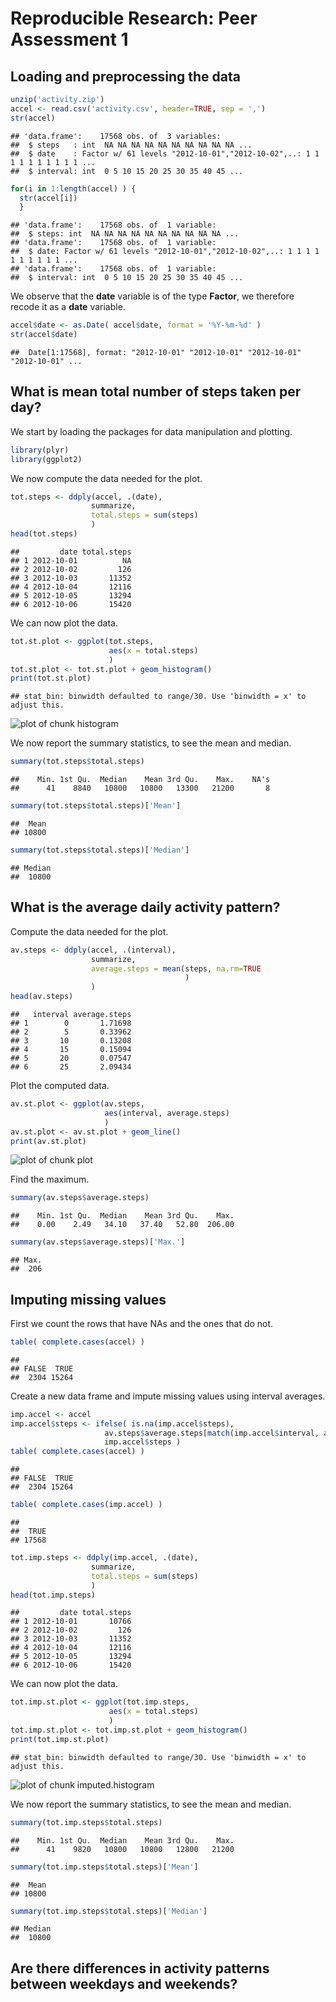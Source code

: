 # Reproducible Research: Peer Assessment 1


## Loading and preprocessing the data

```r
unzip('activity.zip')
accel <- read.csv('activity.csv', header=TRUE, sep = ',')
str(accel)
```

```
## 'data.frame':	17568 obs. of  3 variables:
##  $ steps   : int  NA NA NA NA NA NA NA NA NA NA ...
##  $ date    : Factor w/ 61 levels "2012-10-01","2012-10-02",..: 1 1 1 1 1 1 1 1 1 1 ...
##  $ interval: int  0 5 10 15 20 25 30 35 40 45 ...
```

```r
for(i in 1:length(accel) ) {
  str(accel[i])
  }
```

```
## 'data.frame':	17568 obs. of  1 variable:
##  $ steps: int  NA NA NA NA NA NA NA NA NA NA ...
## 'data.frame':	17568 obs. of  1 variable:
##  $ date: Factor w/ 61 levels "2012-10-01","2012-10-02",..: 1 1 1 1 1 1 1 1 1 1 ...
## 'data.frame':	17568 obs. of  1 variable:
##  $ interval: int  0 5 10 15 20 25 30 35 40 45 ...
```

We observe that the **date** variable is of the type **Factor**, we therefore recode it as a **date** variable.


```r
accel$date <- as.Date( accel$date, format = '%Y-%m-%d' )
str(accel$date)
```

```
##  Date[1:17568], format: "2012-10-01" "2012-10-01" "2012-10-01" "2012-10-01" ...
```

## What is mean total number of steps taken per day?
We start by loading the packages for data manipulation and plotting.


```r
library(plyr)
library(ggplot2)
```

We now compute the data needed for the plot.


```r
tot.steps <- ddply(accel, .(date),
                  summarize,
                  total.steps = sum(steps)
                  )
head(tot.steps)
```

```
##         date total.steps
## 1 2012-10-01          NA
## 2 2012-10-02         126
## 3 2012-10-03       11352
## 4 2012-10-04       12116
## 5 2012-10-05       13294
## 6 2012-10-06       15420
```

We can now plot the data.


```r
tot.st.plot <- ggplot(tot.steps,
                      aes(x = total.steps)
                      )
tot.st.plot <- tot.st.plot + geom_histogram()
print(tot.st.plot)
```

```
## stat_bin: binwidth defaulted to range/30. Use 'binwidth = x' to adjust this.
```

![plot of chunk histogram](figure/histogram.png) 

We now report the summary statistics, to see the mean and median.


```r
summary(tot.steps$total.steps)
```

```
##    Min. 1st Qu.  Median    Mean 3rd Qu.    Max.    NA's 
##      41    8840   10800   10800   13300   21200       8
```

```r
summary(tot.steps$total.steps)['Mean']
```

```
##  Mean 
## 10800
```

```r
summary(tot.steps$total.steps)['Median']
```

```
## Median 
##  10800
```



## What is the average daily activity pattern?
Compute the data needed for the plot.


```r
av.steps <- ddply(accel, .(interval),
                  summarize,
                  average.steps = mean(steps, na.rm=TRUE
                                       )
                  )
head(av.steps)
```

```
##   interval average.steps
## 1        0       1.71698
## 2        5       0.33962
## 3       10       0.13208
## 4       15       0.15094
## 5       20       0.07547
## 6       25       2.09434
```

Plot the computed data.


```r
av.st.plot <- ggplot(av.steps,
                     aes(interval, average.steps)
                     )
av.st.plot <- av.st.plot + geom_line()
print(av.st.plot)
```

![plot of chunk plot](figure/plot.png) 

Find the maximum.


```r
summary(av.steps$average.steps)
```

```
##    Min. 1st Qu.  Median    Mean 3rd Qu.    Max. 
##    0.00    2.49   34.10   37.40   52.80  206.00
```

```r
summary(av.steps$average.steps)['Max.']
```

```
## Max. 
##  206
```



## Imputing missing values

First we count the rows that have NAs and the ones that do not.


```r
table( complete.cases(accel) )
```

```
## 
## FALSE  TRUE 
##  2304 15264
```

Create a new data frame and impute missing values using interval averages.


```r
imp.accel <- accel
imp.accel$steps <- ifelse( is.na(imp.accel$steps),
                     av.steps$average.steps[match(imp.accel$interval, av.steps$interval) ],
                     imp.accel$steps )
table( complete.cases(accel) )
```

```
## 
## FALSE  TRUE 
##  2304 15264
```

```r
table( complete.cases(imp.accel) )
```

```
## 
##  TRUE 
## 17568
```


```r
tot.imp.steps <- ddply(imp.accel, .(date),
                  summarize,
                  total.steps = sum(steps)
                  )
head(tot.imp.steps)
```

```
##         date total.steps
## 1 2012-10-01       10766
## 2 2012-10-02         126
## 3 2012-10-03       11352
## 4 2012-10-04       12116
## 5 2012-10-05       13294
## 6 2012-10-06       15420
```

We can now plot the data.


```r
tot.imp.st.plot <- ggplot(tot.imp.steps,
                      aes(x = total.steps)
                      )
tot.imp.st.plot <- tot.imp.st.plot + geom_histogram()
print(tot.imp.st.plot)
```

```
## stat_bin: binwidth defaulted to range/30. Use 'binwidth = x' to adjust this.
```

![plot of chunk imputed.histogram](figure/imputed.histogram.png) 

We now report the summary statistics, to see the mean and median.


```r
summary(tot.imp.steps$total.steps)
```

```
##    Min. 1st Qu.  Median    Mean 3rd Qu.    Max. 
##      41    9820   10800   10800   12800   21200
```

```r
summary(tot.imp.steps$total.steps)['Mean']
```

```
##  Mean 
## 10800
```

```r
summary(tot.imp.steps$total.steps)['Median']
```

```
## Median 
##  10800
```


## Are there differences in activity patterns between weekdays and weekends?


